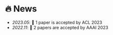 # 🔥 News
- *2023.05*: 🎉 1 paper is accepted by ACL 2023
- *2022.11*: 🎉 2 papers are accepted by AAAI 2023